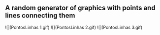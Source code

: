 ## A random generator of graphics with points and lines connecting them
![](PontosLinhas 1.gif)
![](PontosLinhas 2.gif)
![](PontosLinhas 3.gif)
